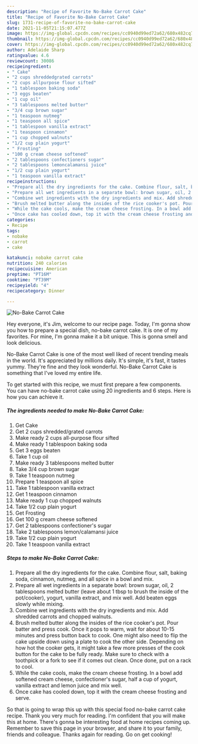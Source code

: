 ```yaml
---
description: "Recipe of Favorite No-Bake Carrot Cake"
title: "Recipe of Favorite No-Bake Carrot Cake"
slug: 1731-recipe-of-favorite-no-bake-carrot-cake
date: 2021-11-05T21:15:07.477Z
image: https://img-global.cpcdn.com/recipes/cc0940d99ed72a62/680x482cq70/no-bake-carrot-cake-recipe-main-photo.jpg
thumbnail: https://img-global.cpcdn.com/recipes/cc0940d99ed72a62/680x482cq70/no-bake-carrot-cake-recipe-main-photo.jpg
cover: https://img-global.cpcdn.com/recipes/cc0940d99ed72a62/680x482cq70/no-bake-carrot-cake-recipe-main-photo.jpg
author: Adelaide Sharp
ratingvalue: 4.6
reviewcount: 30086
recipeingredient:
- " Cake"
- "2 cups shreddedgrated carrots"
- "2 cups allpurpose flour sifted"
- "1 tablespoon baking soda"
- "3 eggs beaten"
- "1 cup oil"
- "3 tablespoons melted butter"
- "3/4 cup brown sugar"
- "1 teaspoon nutmeg"
- "1 teaspoon all spice"
- "1 tablespoon vanilla extract"
- "1 teaspoon cinnamon"
- "1 cup chopped walnuts"
- "1/2 cup plain yogurt"
- " Frosting"
- "100 g cream cheese softened"
- "2 tablespoons confectioners sugar"
- "2 tablespoons lemoncalamansi juice"
- "1/2 cup plain yogurt"
- "1 teaspoon vanilla extract"
recipeinstructions:
- "Prepare all the dry ingredients for the cake. Combine flour, salt, baking soda, cinnamon, nutmeg, and all spice in a bowl and mix."
- "Prepare all wet ingredients in a separate bowl: brown sugar, oil, 2 tablespoons melted butter (leave about 1 tbsp to brush the inside of the pot/cooker), yogurt, vanilla extract, and mix well. Add beaten eggs slowly while mixing."
- "Combine wet ingredients with the dry ingredients and mix. Add shredded carrots and chopped walnuts."
- "Brush melted butter along the insides of the rice cooker's pot. Pour batter and press cook. Once it pops to warm, wait for about 10-15 minutes and press button back to cook. One might also need to flip the cake upside down using a plate to cook the other side. Depending on how hot the cooker gets, it might take a few more presses of the cook button for the cake to be fully ready. Make sure to check with a toothpick or a fork to see if it comes out clean. Once done, put on a rack to cool."
- "While the cake cools, make the cream cheese frosting. In a bowl add softened cream cheese, confectioner's sugar, half a cup of yogurt, vanilla extract and lemon juice and mix well."
- "Once cake has cooled down, top it with the cream cheese frosting and serve."
categories:
- Recipe
tags:
- nobake
- carrot
- cake

katakunci: nobake carrot cake 
nutrition: 240 calories
recipecuisine: American
preptime: "PT16M"
cooktime: "PT39M"
recipeyield: "4"
recipecategory: Dinner

---
```



![No-Bake Carrot Cake](https://img-global.cpcdn.com/recipes/cc0940d99ed72a62/680x482cq70/no-bake-carrot-cake-recipe-main-photo.jpg)

Hey everyone, it's Jim, welcome to our recipe page. Today, I'm gonna show you how to prepare a special dish, no-bake carrot cake. It is one of my favorites. For mine, I'm gonna make it a bit unique. This is gonna smell and look delicious.



No-Bake Carrot Cake is one of the most well liked of recent trending meals in the world. It's appreciated by millions daily. It's simple, it's fast, it tastes yummy. They're fine and they look wonderful. No-Bake Carrot Cake is something that I've loved my entire life.


To get started with this recipe, we must first prepare a few components. You can have no-bake carrot cake using 20 ingredients and 6 steps. Here is how you can achieve it.

<!--inarticleads1-->

##### The ingredients needed to make No-Bake Carrot Cake:

1. Get  Cake
1. Get 2 cups shredded/grated carrots
1. Make ready 2 cups all-purpose flour sifted
1. Make ready 1 tablespoon baking soda
1. Get 3 eggs beaten
1. Take 1 cup oil
1. Make ready 3 tablespoons melted butter
1. Take 3/4 cup brown sugar
1. Take 1 teaspoon nutmeg
1. Prepare 1 teaspoon all spice
1. Take 1 tablespoon vanilla extract
1. Get 1 teaspoon cinnamon
1. Make ready 1 cup chopped walnuts
1. Take 1/2 cup plain yogurt
1. Get  Frosting
1. Get 100 g cream cheese softened
1. Get 2 tablespoons confectioner's sugar
1. Take 2 tablespoons lemon/calamansi juice
1. Take 1/2 cup plain yogurt
1. Take 1 teaspoon vanilla extract




<!--inarticleads2-->

##### Steps to make No-Bake Carrot Cake:

1. Prepare all the dry ingredients for the cake. Combine flour, salt, baking soda, cinnamon, nutmeg, and all spice in a bowl and mix.
1. Prepare all wet ingredients in a separate bowl: brown sugar, oil, 2 tablespoons melted butter (leave about 1 tbsp to brush the inside of the pot/cooker), yogurt, vanilla extract, and mix well. Add beaten eggs slowly while mixing.
1. Combine wet ingredients with the dry ingredients and mix. Add shredded carrots and chopped walnuts.
1. Brush melted butter along the insides of the rice cooker's pot. Pour batter and press cook. Once it pops to warm, wait for about 10-15 minutes and press button back to cook. One might also need to flip the cake upside down using a plate to cook the other side. Depending on how hot the cooker gets, it might take a few more presses of the cook button for the cake to be fully ready. Make sure to check with a toothpick or a fork to see if it comes out clean. Once done, put on a rack to cool.
1. While the cake cools, make the cream cheese frosting. In a bowl add softened cream cheese, confectioner's sugar, half a cup of yogurt, vanilla extract and lemon juice and mix well.
1. Once cake has cooled down, top it with the cream cheese frosting and serve.




So that is going to wrap this up with this special food no-bake carrot cake recipe. Thank you very much for reading. I'm confident that you will make this at home. There's gonna be interesting food at home recipes coming up. Remember to save this page in your browser, and share it to your family, friends and colleague. Thanks again for reading. Go on get cooking!
